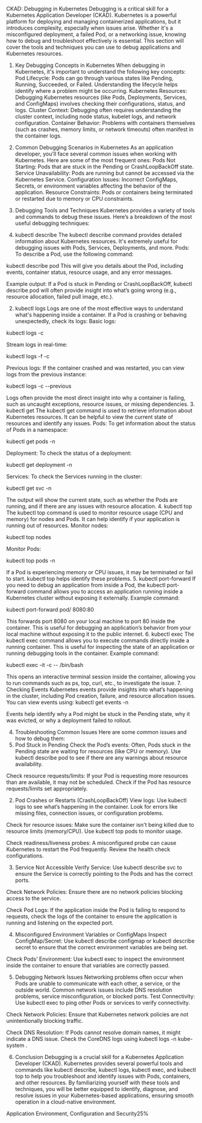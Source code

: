 CKAD: Debugging in Kubernetes
Debugging is a critical skill for a Kubernetes Application Developer (CKAD). Kubernetes is a powerful platform for deploying and managing containerized applications, but it introduces complexity, especially when issues arise. Whether it's a misconfigured deployment, a failed Pod, or a networking issue, knowing how to debug and troubleshoot effectively is essential.
This section will cover the tools and techniques you can use to debug applications and Kubernetes resources.

1. Key Debugging Concepts in Kubernetes
When debugging in Kubernetes, it's important to understand the following key concepts:
Pod Lifecycle: Pods can go through various states like Pending, Running, Succeeded, or Failed. Understanding the lifecycle helps identify where a problem might be occurring.
Kubernetes Resources: Debugging Kubernetes resources (like Pods, Deployments, Services, and ConfigMaps) involves checking their configurations, status, and logs.
Cluster Context: Debugging often requires understanding the cluster context, including node status, kubelet logs, and network configuration.
Container Behavior: Problems with containers themselves (such as crashes, memory limits, or network timeouts) often manifest in the container logs.

2. Common Debugging Scenarios in Kubernetes
As an application developer, you'll face several common issues when working with Kubernetes. Here are some of the most frequent ones:
Pods Not Starting: Pods that are stuck in the Pending or CrashLoopBackOff state.
Service Unavailability: Pods are running but cannot be accessed via the Kubernetes Service.
Configuration Issues: Incorrect ConfigMaps, Secrets, or environment variables affecting the behavior of the application.
Resource Constraints: Pods or containers being terminated or restarted due to memory or CPU constraints.

3. Debugging Tools and Techniques
Kubernetes provides a variety of tools and commands to debug these issues. Here’s a breakdown of the most useful debugging techniques:

1. kubectl describe
The kubectl describe command provides detailed information about Kubernetes resources. It's extremely useful for debugging issues with Pods, Services, Deployments, and more.
Pods: To describe a Pod, use the following command:

 kubectl describe pod <pod-name>
 This will give you details about the Pod, including events, container status, resource usage, and any error messages.


Example output: If a Pod is stuck in Pending or CrashLoopBackOff, kubectl describe pod <pod-name> will often provide insight into what’s going wrong (e.g., resource allocation, failed pull image, etc.).


2. kubectl logs
Logs are one of the most effective ways to understand what's happening inside a container. If a Pod is crashing or behaving unexpectedly, check its logs:
Basic logs:

 kubectl logs <pod-name> -c <container-name>


Stream logs in real-time:

 kubectl logs -f <pod-name> -c <container-name>


Previous logs: If the container crashed and was restarted, you can view logs from the previous instance:

 kubectl logs <pod-name> -c <container-name> --previous


Logs often provide the most direct insight into why a container is failing, such as uncaught exceptions, resource issues, or missing dependencies.
3. kubectl get
The kubectl get command is used to retrieve information about Kubernetes resources. It can be helpful to view the current state of resources and identify any issues.
Pods: To get information about the status of Pods in a namespace:

 kubectl get pods -n <namespace>


Deployment: To check the status of a deployment:

 kubectl get deployment <deployment-name> -n <namespace>


Services: To check the Services running in the cluster:

 kubectl get svc -n <namespace>


The output will show the current state, such as whether the Pods are running, and if there are any issues with resource allocation.
4. kubectl top
The kubectl top command is used to monitor resource usage (CPU and memory) for nodes and Pods. It can help identify if your application is running out of resources.
Monitor nodes:

 kubectl top nodes


Monitor Pods:

 kubectl top pods -n <namespace>


If a Pod is experiencing memory or CPU issues, it may be terminated or fail to start. kubectl top helps identify these problems.
5. kubectl port-forward
If you need to debug an application from inside a Pod, the kubectl port-forward command allows you to access an application running inside a Kubernetes cluster without exposing it externally.
Example command:

 kubectl port-forward pod/<pod-name> 8080:80


This forwards port 8080 on your local machine to port 80 inside the container. This is useful for debugging an application’s behavior from your local machine without exposing it to the public internet.
6. kubectl exec
The kubectl exec command allows you to execute commands directly inside a running container. This is useful for inspecting the state of an application or running debugging tools in the container.
Example command:

 kubectl exec -it <pod-name> -c <container-name> -- /bin/bash


This opens an interactive terminal session inside the container, allowing you to run commands such as ps, top, curl, etc., to investigate the issue.
7. Checking Events
Kubernetes events provide insights into what’s happening in the cluster, including Pod creation, failure, and resource allocation issues. You can view events using:
kubectl get events -n <namespace>

Events help identify why a Pod might be stuck in the Pending state, why it was evicted, or why a deployment failed to rollout.

4. Troubleshooting Common Issues
Here are some common issues and how to debug them:
1. Pod Stuck in Pending
Check the Pod’s events: Often, Pods stuck in the Pending state are waiting for resources (like CPU or memory). Use kubectl describe pod <pod-name> to see if there are any warnings about resource availability.


Check resource requests/limits: If your Pod is requesting more resources than are available, it may not be scheduled. Check if the Pod has resource requests/limits set appropriately.


2. Pod Crashes or Restarts (CrashLoopBackOff)
View logs: Use kubectl logs <pod-name> to see what’s happening in the container. Look for errors like missing files, connection issues, or configuration problems.


Check for resource issues: Make sure the container isn't being killed due to resource limits (memory/CPU). Use kubectl top pods to monitor usage.


Check readiness/liveness probes: A misconfigured probe can cause Kubernetes to restart the Pod frequently. Review the health check configurations.


3. Service Not Accessible
Verify Service: Use kubectl describe svc <service-name> to ensure the Service is correctly pointing to the Pods and has the correct ports.


Check Network Policies: Ensure there are no network policies blocking access to the service.


Check Pod Logs: If the application inside the Pod is failing to respond to requests, check the logs of the container to ensure the application is running and listening on the expected port.


4. Misconfigured Environment Variables or ConfigMaps
Inspect ConfigMap/Secret: Use kubectl describe configmap <configmap-name> or kubectl describe secret <secret-name> to ensure that the correct environment variables are being set.


Check Pods’ Environment: Use kubectl exec to inspect the environment inside the container to ensure that variables are correctly passed.



5. Debugging Network Issues
Networking problems often occur when Pods are unable to communicate with each other, a service, or the outside world. Common network issues include DNS resolution problems, service misconfiguration, or blocked ports.
Test Connectivity: Use kubectl exec to ping other Pods or services to verify connectivity.


Check Network Policies: Ensure that Kubernetes network policies are not unintentionally blocking traffic.


Check DNS Resolution: If Pods cannot resolve domain names, it might indicate a DNS issue. Check the CoreDNS logs using kubectl logs -n kube-system <coredns-pod-name>.



6. Conclusion
Debugging is a crucial skill for a Kubernetes Application Developer (CKAD). Kubernetes provides several powerful tools and commands like kubectl describe, kubectl logs, kubectl exec, and kubectl top to help you troubleshoot and identify issues with Pods, containers, and other resources.
By familiarizing yourself with these tools and techniques, you will be better equipped to identify, diagnose, and resolve issues in your Kubernetes-based applications, ensuring smooth operation in a cloud-native environment.

Application Environment, Configuration and Security25%
